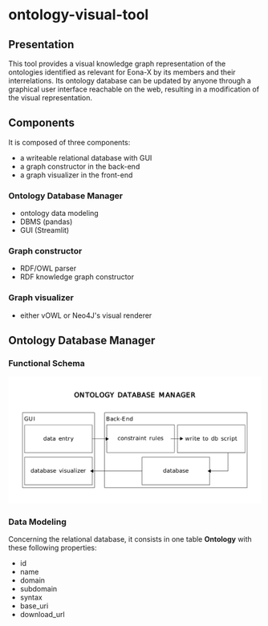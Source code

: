 # ontology-visual-tool

## Presentation
This tool provides a visual knowledge graph representation of the ontologies identified as relevant for Eona-X by its members and their interrelations. Its ontology database can be updated by anyone through a graphical user interface reachable on the web, resulting in a modification of the visual representation.

## Components
It is composed of three components:
 + a writeable relational database with GUI
 + a graph constructor in the back-end
 + a graph visualizer in the front-end

### Ontology Database Manager
 + ontology data modeling
 + DBMS (pandas)
 + GUI (Streamlit)

### Graph constructor
 + RDF/OWL parser
 + RDF knowledge graph constructor

### Graph visualizer
 + either vOWL or Neo4J's visual renderer

## Ontology Database Manager

### Functional Schema
![Functional Schema](docs/20240808_data_quality_scoring_tool_python_project_architecture.png)

### Data Modeling
Concerning the relational database, it consists in one table **Ontology** with these following properties:
 + id
 + name
 + domain
 + subdomain
 + syntax
 + base_uri
 + download_url
